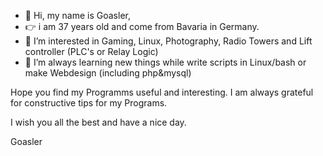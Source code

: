 - 👋 Hi, my name is Goasler,
- 👉 i am 37 years old and come from Bavaria in Germany.
- 👀 I’m interested in Gaming, Linux, Photography, Radio Towers and Lift controller (PLC's or Relay Logic)
- 🌱 I’m always learning new things while write scripts in Linux/bash or make Webdesign (including php&mysql)

Hope you find my Programms useful and interesting.
I am always grateful for constructive tips for my Programs.

I wish you all the best and have a nice day.

Goasler

<!---
Goasler/Goasler is a ✨ special ✨ repository because its `README.md` (this file) appears on your GitHub profile.
You can click the Preview link to take a look at your changes.
--->
